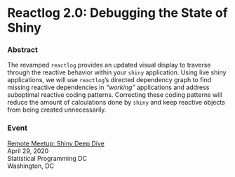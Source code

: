 
# Reactlog 2.0: Debugging the State of Shiny

### Abstract

The revamped `reactlog` provides an updated visual display to traverse through the reactive behavior within your `shiny` application. Using live shiny applications, we will use `reactlog`’s directed dependency graph to find missing reactive dependencies in *“working”* applications and address suboptimal reactive coding patterns. Correcting these coding patterns will reduce the amount of calculations done by `shiny` and keep reactive objects from being created unnecessarily.

### Event

[Remote Meetup: Shiny Deep Dive](https://www.meetup.com/stats-prog-dc/events/269909997/)<br/>
April 29, 2020<br/>
Statistical Programming DC<br/>
Washington, DC
